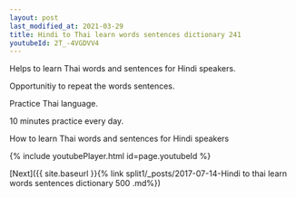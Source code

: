 ```yaml
---
layout: post
last_modified_at: 2021-03-29
title: Hindi to Thai learn words sentences dictionary 241 
youtubeId: 2T_-4VGDVV4
---
```

 
 
Helps to learn Thai words and sentences for Hindi speakers.

Opportunitiy to repeat the words sentences. 

Practice Thai language. 
 
10 minutes practice every day. 
 
How to learn Thai words and sentences for Hindi speakers 
 
{% include youtubePlayer.html id=page.youtubeId %}
 
 
[Next]({{ site.baseurl }}{% link  split1/_posts/2017-07-14-Hindi to thai learn words sentences dictionary 500 .md%})
 
